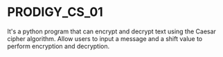 # PRODIGY_CS_01

It's a python program that can encrypt and decrypt text using the Caesar cipher algorithm. 
Allow users to input a message and a shift value to perform encryption and decryption.
